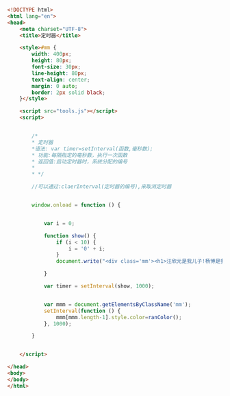 
<BlogInfo title="52.定时器" author="白日梦想猿" pv=0 read_times=0 pre_cost_time=0分55秒 category="js学习" tag_list="['js学习']" create_time="2020.09.21 15:22:01" update_time="2020.10.10 15:44:39" />

```html
<!DOCTYPE html>
<html lang="en">
<head>
    <meta charset="UTF-8">
    <title>定时器</title>

    <style>#mm {
        width: 400px;
        height: 80px;
        font-size: 30px;
        line-height: 80px;
        text-align: center;
        margin: 0 auto;
        border: 2px solid black;
    }</style>

    <script src="tools.js"></script>
    <script>


        /*
        * 定时器
        *语法: var timer=setInterval(函数,毫秒数);
        * 功能:每隔指定的毫秒数，执行一次函数
        * 返回值:启动定时器时，系统分配的编号
        *
        * */

        //可以通过:claerInterval(定时器的编号),来取消定时器


        window.onload = function () {


            var i = 0;

            function show() {
                if (i < 10) {
                    i = '0' + i;
                }
                document.write("<div class='mm'><h1>汪欣元是我儿子!杨博是我孙子!!!</h1></div>");

            }

            var timer = setInterval(show, 1000);


            var mmm = document.getElementsByClassName('mm');
            setInterval(function () {
                mmm[mmm.length-1].style.color=ranColor();
            }, 1000);

        }


    </script>

</head>
<body>
</body>
</html>
```
